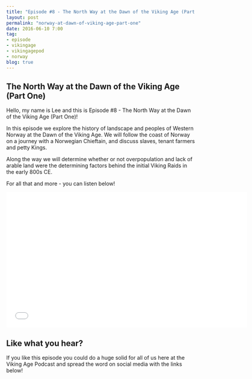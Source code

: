 ```yaml
---
title: "Episode #8 - The North Way at the Dawn of the Viking Age (Part One)"
layout: post
permalink: "norway-at-dawn-of-viking-age-part-one"
date: 2016-06-10 7:00
tag:
- episode
- vikingage
- vikingagepod
- norway
blog: true
---
```


## The North Way at the Dawn of the Viking Age (Part One)

Hello, my name is Lee and this is Episode #8 - The North Way at the Dawn of the Viking Age (Part One)!

In this episode we explore the history of landscape and peoples of Western Norway at the Dawn of the Viking Age. We will follow the coast of Norway on a  journey with a Norwegian Chieftain, and discuss slaves, tenant farmers and petty Kings.

Along the way we will determine whether or not overpopulation and lack of arable land were the determining factors behind the initial Viking Raids in the early 800s CE.

For all that and more - you can listen below!

<iframe style="border: none" src="//html5-player.libsyn.com/embed/episode/id/4431117/height/360/width/640/theme/standard/autoplay/no/autonext/no/thumbnail/yes/preload/no/no_addthis/no/direction/backward/no-cache/true/" height="360" width="640" scrolling="no"  allowfullscreen webkitallowfullscreen mozallowfullscreen oallowfullscreen msallowfullscreen></iframe>

## Like what you hear?
If you like this episode you could do a huge solid for all of us here at the Viking Age Podcast and spread the word on social media with the links below!
